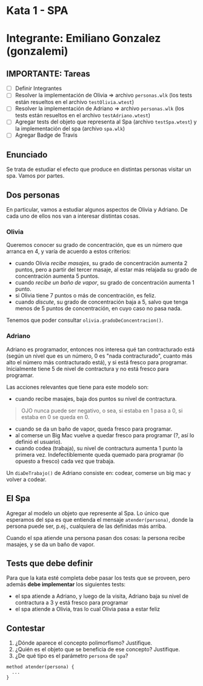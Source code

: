 # Kata 1 - SPA

# Integrante: Emiliano Gonzalez (gonzalemi)

## IMPORTANTE: Tareas

- [ ] Definir Integrantes
- [ ] Resolver la implementación de Olivia => archivo `personas.wlk` (los tests están resueltos en el archivo `testOlivia.wtest`)
- [ ] Resolver la implementación de Adriano => archivo `personas.wlk` (los tests están resueltos en el archivo `testAdriano.wtest`)
- [ ] Agregar tests del objeto que representa al Spa (archivo `testSpa.wtest`) y la implementación del spa (archivo `spa.wlk`)
- [ ] Agregar Badge de Travis

## Enunciado

Se trata de estudiar el efecto que produce en distintas personas visitar un spa. Vamos por partes.

## Dos personas

En particular, vamos a estudiar algunos aspectos de Olivia y Adriano. De cada uno de ellos nos van a interesar distintas cosas.

### Olivia

Queremos conocer su grado de concentración, que es un número que arranca en 4, y varía de acuerdo a estos criterios:

- cuando Olivia _recibe masajes_, su grado de concentración aumenta 2 puntos, pero a partir del tercer masaje, al estar más relajada su grado de concentración aumenta 5 puntos.
- cuando _recibe un baño de vapor_, su grado de concentración aumenta 1 punto.
- si Olivia tiene 7 puntos o más de concentración, es feliz.
- cuando _discute_, su grado de concentración baja a 5, salvo que tenga menos de 5 puntos de concentración, en cuyo caso no pasa nada.

Tenemos que poder consultar `olivia.gradoDeConcentracion()`.

### Adriano

Adriano es programador, entonces nos interesa qué tan contracturado está (según un nivel que es un número, 0 es "nada contracturado", cuanto más alto el número más contracturado está), y si está fresco para programar. Inicialmente tiene 5 de nivel de contractura y no está fresco para programar.

Las acciones relevantes que tiene para este modelo son:

- cuando recibe masajes, baja dos puntos su nivel de contractura.

> OJO nunca puede ser negativo, o sea, si estaba en 1 pasa a 0, si estaba en 0 se queda en 0.

- cuando se da un baño de vapor, queda fresco para programar.
- al comerse un Big Mac vuelve a quedar fresco para programar (?, así lo definió el usuario).
- cuando codea (trabaja), su nivel de contractura aumenta 1 punto la primera vez. Indefectiblemente queda quemado para programar (lo opuesto a fresco) cada vez que trabaja.

Un `diaDeTrabajo()` de Adriano consiste en: codear, comerse un big mac y volver a codear.

## El Spa

Agregar al modelo un objeto que represente al Spa. Lo único que esperamos del spa es que entienda el mensaje `atender(persona)`, donde la persona puede ser, p.ej., cualquiera de las definidas más arriba.

Cuando el spa atiende una persona pasan dos cosas: la persona recibe masajes, y se da un baño de vapor.

## Tests que debe definir

Para que la kata esté completa debe pasar los tests que se proveen, pero además **debe implementar** los siguientes tests:

- el spa atiende a Adriano, y luego de la visita, Adriano baja su nivel de contractura a 3 y está fresco para programar
- el spa atiende a Olivia, tras lo cual Olivia pasa a estar feliz

## Contestar

1. ¿Dónde aparece el concepto polimorfismo? Justifique.
2. ¿Quién es el objeto que se beneficia de ese concepto? Justifique.
3. ¿De qué tipo es el parámetro `persona` de `spa`?

```wollok
method atender(persona) {
  ...
}
```

